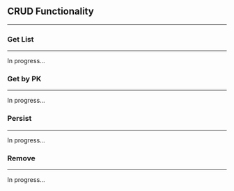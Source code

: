 ﻿## CRUD Functionality

---

### Get List

---

In progress...


### Get by PK

---

In progress...

### Persist

---

In progress...

### Remove

---

In progress...